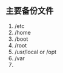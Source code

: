 ## 主要备份文件
1. /etc
2. /home
3. /boot
4. /root
5. /usr/local or /opt
6. /var
7. 
 

<!--stackedit_data:
eyJoaXN0b3J5IjpbLTEyMDY0NjE3MzRdfQ==
-->